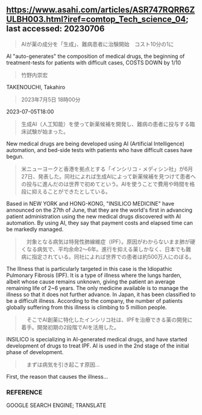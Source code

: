 ## https://www.asahi.com/articles/ASR747RQRR6ZULBH003.html?iref=comtop_Tech_science_04; last accessed: 20230706

> AIが薬の成分を「生成」、難病患者に治験開始　コスト10分の1に

AI "auto-generates" the composition of medical drugs, the beginning of treatment-tests for patients with difficult cases, COSTS DOWN by 1/10


> 竹野内崇宏

TAKENOUCHI, Takahiro 

> 2023年7月5日 18時00分

2023-07-05T18:00

> 生成AI（人工知能）を使って新薬候補を開発し、難病の患者に投与する臨床試験が始まった。

New medical drugs are being developed using AI (Artificial Intelligence) automation, and bed-side tests with patients who have difficult cases have begun. 

> 米ニューヨークと香港を拠点とする「インシリコ・メディシン社」が6月27日、発表した。同社によれば生成AIによって新薬候補を見つけて患者への投与に進んだのは世界で初めてという。AIを使うことで費用や時間を格段に抑えることができたとしている。

Based in NEW YORK and HONG-KONG, "INSILICO MEDICINE" have announced on the 27th of June, that they are the world's first in advancing patient administration using the new medical drugs discovered with AI automation. By using AI, they say that payment costs and elapsed time can be markedly managed.

>　対象となる病気は特発性肺線維症（IPF）。原因がわからないまま肺が硬くなる病気で、平均余命2～6年。進行を抑える薬しかなく、日本でも難病に指定されている。同社によれば世界での患者は約500万人にのぼる。

The Illness that is particularly targeted in this case is the Idiopathic Pulmonary Fibrosis (IPF). It is a type of illness where the lungs harden, albeit whose cause remains unknown, giving the patient an average remaining life of 2~6 years. The only medicine available is to manage the illness so that it does not further advance. In Japan, it has been classified to be a difficult illness. According to the company, the number of patients globally suffering from this illness is climbing to 5 million people.

>　そこでAI創薬に特化したインシリコ社は、IPFを治療できる薬の開発に着手。開発初期の2段階でAIを活用した。

INSILICO is specializing in AI-generated medical drugs, and have started development of drugs to treat IPF. AI is used in the 2nd stage of the initial phase of development.

>　まずは病気を引き起こす原因…

First, the reason that causes the illness...

### REFERENCE

GOOGLE SEARCH ENGINE; TRANSLATE
